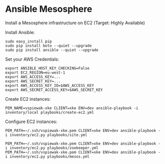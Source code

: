 Ansible Mesosphere 
==================

Install a Mesosphere infrastructure on EC2 (Target: Highly Available)

Install Ansible: 

    sudo easy_install pip
    sudo pip install boto --quiet --upgrade
    sudo pip install ansible --quiet --upgrade

Set your AWS Credentials:

    export ANSIBLE_HOST_KEY_CHECKING=False
    export EC2_REGION=eu-west-1
    export AWS_ACCESS_KEY=...
    export AWS_SECRET_KEY=...
    export AWS_ACCESS_KEY_ID=$AWS_ACCESS_KEY
    export AWS_SECRET_ACCESS_KEY=$AWS_SECRET_KEY

    
Create EC2 instances:

    PEM_NAME=vspiewak-xke CLIENT=xke ENV=dev ansible-playbook -i inventory/local playbooks/create-ec2.yml


Configure EC2 instances:

    PEM_PATH=~/.ssh/vspiewak-xke.pem CLIENT=xke ENV=dev ansible-playbook -i inventory/ec2.py playbooks/site.yml
    
    PEM_PATH=~/.ssh/vspiewak-xke.pem CLIENT=xke ENV=dev ansible-playbook -i inventory/ec2.py playbooks/zookeeper.yml
    PEM_PATH=~/.ssh/vspiewak-xke.pem CLIENT=xke ENV=dev ansible-playbook -i inventory/ec2.py playbooks/mesos.yml
